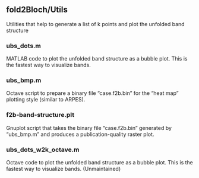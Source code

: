 ## fold2Bloch/Utils

Utilities that help to generate a list of k points and plot the unfolded band structure

### ubs_dots.m

MATLAB code to plot the unfolded band structure as a bubble plot. This is the fastest way to visualize bands.

### ubs_bmp.m

Octave script to prepare a binary file “case.f2b.bin” for the “heat map” plotting style (similar to ARPES).

### f2b-band-structure.plt

Gnuplot script that takes the binary file “case.f2b.bin” generated by “ubs_bmp.m” and produces a publication-quality raster plot.

### ubs_dots_w2k_octave.m

Octave code to plot the unfolded band structure as a bubble plot. This is the fastest way to visualize bands. (Unmaintained)
